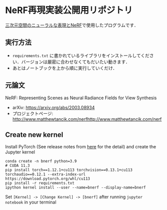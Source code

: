 # NeRF再現実装公開用リポジトリ
[三次元空間のニューラルな表現とNeRF](https://blog.albert2005.co.jp/2020/05/08/nerf/)で使用したプログラムです．

## 実行方法
- `requirements.txt` に書かれているライブラリをインストールしてください．バージョンは厳密に合わせなくてもだいたい動きます．
- あとはノートブックを上から順に実行していくだけ．

## 元論文
NeRF: Representing Scenes as Neural Radiance Fields for View Synthesis
- arXiv: https://arxiv.org/abs/2003.08934
- プロジェクトページ: http://www.matthewtancik.com/nerfhttp://www.matthewtancik.com/nerf

## Create new kernel
Install PyTorch (See release notes from [here](https://pytorch.org/get-started/previous-versions/) for the detail) and create the Jupyter kernel

```shell
conda create -n bnerf python=3.9
# CUDA 11.3
pip install torch==1.12.1+cu113 torchvision==0.13.1+cu113 torchaudio==0.12.1 --extra-index-url https://download.pytorch.org/whl/cu113
pip install -r requirements.txt
ipython kernel install --user --name=bnerf --display-name=bnerf
```

Set `[Kernel] -> [Change Kernel] -> [bnerf]`  after running `jupyter notebook` in your terminal